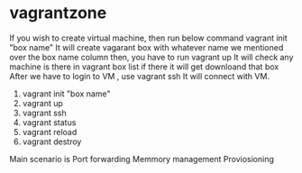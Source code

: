 
# vagrantzone
If you wish to create virtual machine, then run below command
vagrant init "box name"
It will create vagarant box with whatever name we mentioned over the box name column
then, you have to run vagrant up
It will check any machine is there in vagrant box list if there it will get downloand that box
After we have to login to VM , use vagrant ssh
It will connect with VM.
1. vagrant init "box name"
2. vagrant up
3. vagrant ssh
4. vagrant status
5. vagrant reload
6. vagrant destroy

Main scenario is Port forwarding
Memmory management 
Proviosioning

